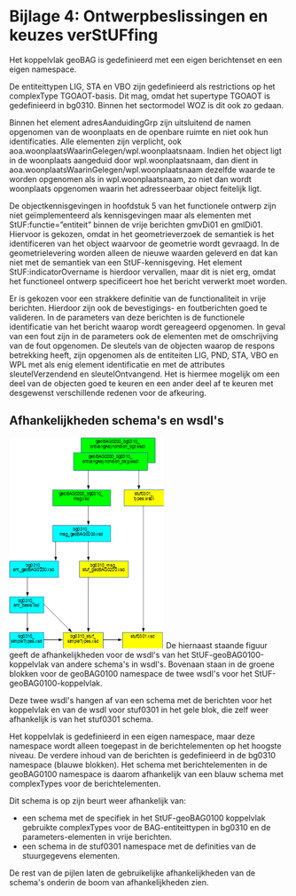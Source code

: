 # Bijlage 4: Ontwerpbeslissingen en keuzes verStUFfing 

Het koppelvlak geoBAG is gedefinieerd met een eigen berichtenset en een eigen namespace. 

De entiteittypen LIG, STA en VBO zijn gedefinieerd als restrictions op het complexType TGOAOT-basis. Dit mag, omdat het supertype TGOAOT is gedefinieerd in bg0310. Binnen het sectormodel WOZ is dit ook zo gedaan. 

Binnen het element adresAanduidingGrp zijn uitsluitend de namen opgenomen van de woonplaats en de openbare ruimte en niet ook hun identificaties. Alle elementen zijn verplicht, ook aoa.woonplaatsWaarinGelegen/wpl.woonplaatsnaam. Indien het object ligt in de woonplaats aangeduid door wpl.woonplaatsnaam, dan dient in aoa.woonplaatsWaarinGelegen/wpl.woonplaatsnaam dezelfde waarde te worden opgenomen als in wpl.woonplaatsnaam, zo niet dan wordt woonplaats opgenomen waarin het adresseerbaar object feitelijk ligt. 

De objectkennisgevingen in hoofdstuk 5 van het functionele ontwerp zijn niet geïmplementeerd als kennisgevingen maar als elementen met StUF:functie=”entiteit” binnen de vrije berichten gmvDi01 en gmlDi01. Hiervoor is gekozen, omdat in het geometrieverzoek de semantiek is het identificeren van het object waarvoor de geometrie wordt gevraagd. In de geometrielevering worden alleen de nieuwe waarden geleverd en dat kan niet met de semantiek van een StUF-kennisgeving. Het element StUF:indicatorOvername is hierdoor vervallen, maar dit is niet erg, omdat het functioneel ontwerp specificeert hoe het bericht verwerkt moet worden. 

Er is gekozen voor een strakkere definitie van de functionaliteit in vrije berichten. Hierdoor zijn ook de bevestigings- en foutberichten goed te valideren. In de parameters van deze berichten is de functionele identificatie van het bericht waarop wordt gereageerd opgenomen. In geval van een fout zijn in de parameters ook de elementen met de omschrijving van de fout opgenomen. De sleutels van de objecten waarop de respons betrekking heeft, zijn opgenomen als de entiteiten LIG, PND, STA, VBO en WPL met als enig element identificatie en met de attributes sleutelVerzendend en sleutelOntvangend. Het is hiermee mogelijk om een deel van de objecten goed te keuren en een ander deel af te keuren met desgewenst verschillende redenen voor de afkeuring. 

## Afhankelijkheden schema's en wsdl's 
![Afhankelijkheden schema's en wsdl's](afbeeldingen/fig-afhankelijkheden-schema-wsdl.png) 
De hiernaast staande figuur geeft de afhankelijkheden voor de wsdl's van het StUF-geoBAG0100-koppelvlak van andere schema's in wsdl's. Bovenaan staan in de groene blokken voor de geoBAG0100 namespace de twee wsdl's voor het StUF-geoBAG0100-koppelvlak. 

Deze twee wsdl's hangen af van een schema met de berichten voor het koppelvlak en van de wsdl voor stuf0301 in het gele blok, die zelf weer afhankelijk is van het stuf0301 schema.  

Het koppelvlak is gedefinieerd in een eigen namespace, maar deze namespace wordt alleen toegepast in de berichtelementen op het hoogste niveau. De verdere inhoud van de berichten is gedefinieerd in de bg0310 namespace (blauwe blokken). Het schema met berichtelementen in de geoBAG0100 namespace is daarom afhankelijk van een blauw schema met complexTypes voor de berichtelementen. 

Dit schema is op zijn beurt weer afhankelijk van: 
* een schema met de specifiek in het StUF-geoBAG0100 koppelvlak gebruikte complexTypes voor de BAG-entiteittypen in bg0310 en de parameters-elementen in vrije berichten. 
* een schema in de stuf0301 namespace met de definities van de stuurgegevens elementen. 

De rest van de pijlen laten de gebruikelijke afhankelijkheden van de schema's onderin de boom van afhankelijkheden zien. 
